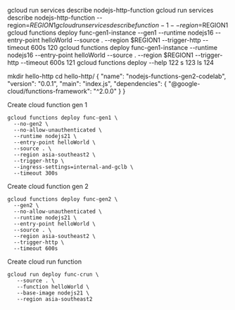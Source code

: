 gcloud run services describe nodejs-http-function
gcloud run services describe nodejs-http-function --region=$REGION1
gcloud run services describe  function-1 --region=$REGION1
gcloud functions deploy func-gen1-instance   --gen1   --runtime nodejs16   --entry-point helloWorld   --source .   --region $REGION1   --trigger-http   --timeout 600s
  120  gcloud functions deploy func-gen1-instance   --runtime nodejs16   --entry-point helloWorld   --source .   --region $REGION1   --trigger-http   --timeout 600s
  121  gcloud functions deploy --help
  122  s
  123  ls
  124  
  
mkdir hello-http
cd hello-http/
{
  "name": "nodejs-functions-gen2-codelab",
  "version": "0.0.1",
  "main": "index.js",
  "dependencies": {
    "@google-cloud/functions-framework": "^2.0.0"
  }
}

Create cloud function gen 1
```
gcloud functions deploy func-gen1 \
  --no-gen2 \
  --no-allow-unauthenticated \
  --runtime nodejs21 \
  --entry-point helloWorld \
  --source . \
  --region asia-southeast2 \
  --trigger-http \
  --ingress-settings=internal-and-gclb \
  --timeout 300s
```

Create cloud function gen 2
```
gcloud functions deploy func-gen2 \
  --gen2 \
  --no-allow-unauthenticated \
  --runtime nodejs21 \
  --entry-point helloWorld \
  --source . \
  --region asia-southeast2 \
  --trigger-http \
  --timeout 600s
```
Create cloud run function
```
gcloud run deploy func-crun \
   --source . \
   --function helloWorld \
   --base-image nodejs21 \
   --region asia-southeast2
```
  
